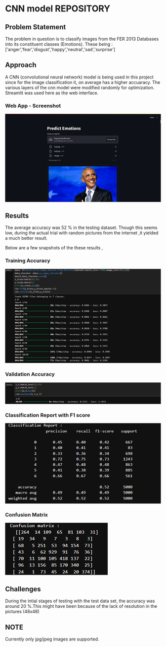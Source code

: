 # CNN model REPOSITORY

## Problem Statement
The problem in question is to classify images from the FER 2013 Databases into its constituent classes (Emotions).
These being : ['anger','fear','disgust','happy','neutral','sad','surprise']

## Approach
A CNN (convolutional neural network) model is being used in this project since for the image classification it, on average has a higher accuaracy.
The various layers of the cnn model were modified randomly for optimization. 
Streamlit was used here as the web interface.

### Web App - Screenshot
![Web App](https://github.com/Vish268/CNN_FER2013/blob/main/screenshots/Streamlit_app_screenshot.png)

## Results
The average accuracy was 52 % in the testing dataset. Though this seems low, during the actual trial with random pictures from the internet ,it yielded a much better result.

Below are a few snapshots of the these results ,

### Training Accuracy
![Training Accuracy](https://github.com/Vish268/CNN_FER2013/blob/main/screenshots/Screenshot%202024-12-16%20094200.png)

### Validation Accuracy
![Validation Accuracy](https://github.com/Vish268/CNN_FER2013/blob/main/screenshots/Screenshot%202024-12-16%20094224.png)

### Classification Report with F1 score
![Classification Report](https://github.com/Vish268/CNN_FER2013/blob/main/screenshots/Screenshot%202024-12-16%20134417.png)

### Confusion Matrix
![Confusion Matrix](https://github.com/Vish268/CNN_FER2013/blob/main/screenshots/Screenshot%202024-12-16%20134804.png)

## Challenges
During the intial stages of testing with the test data set, the accuracy was around 20 %.This might have been because of the lack of resolution in the pictures (48x48)


## NOTE
Currently only jpg/jpeg images are supported.
